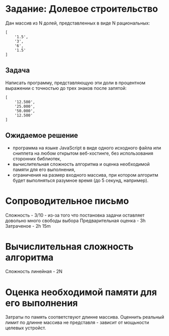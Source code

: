 # Задание: Долевое строительство

Дан массив из N долей, представленных в виде N рациональных:

```
[
    '1.5',
    '3',
    '6',
    '1.5'
]
```

## Задача

Написать программу, представляющую эти доли в процентном выражении с точностью до трех знаков после запятой:

```
[
    '12.500',
    '25.000',
    '50.000',
    '12.500'
]
```

## Ожидаемое решение

- программа на языке JavaScript в виде одного исходного файла или сниппета на любом открытом веб-хостинге, без использования сторонних библиотек,
- вычислительная сложность алгоритма и оценка необходимой памяти для его выполнения,
- ограничения на размер входного массива, при котором алгоритм будет выполняться разумное время (до 5 секунд, например).

# Сопроводительное письмо

Сложность - 3/10 - из-за того что постановка задачи оставляет довольно много свободы выбора
Предварительная оценка - 3h
Затраченое - 2h 15m

# Вычислительная сложность алгоритма

Сложность линейная - 2N

# Оценка необходимой памяти для его выполнения

Затраты по память соответствуют длинне массива.
Оценнить реальный лимит по длинне массива не представля - зависит от мощьности целевых устройст.
